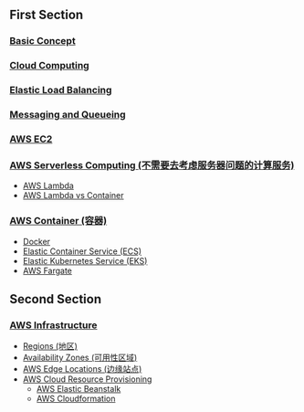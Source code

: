 ## First Section

### [Basic Concept](https://github.com/yangshiteng/StatQuest-Study-Notes/blob/main/AWS/AWS%20basics.md)

### [Cloud Computing](https://github.com/yangshiteng/StatQuest-Study-Notes/blob/main/AWS/aws%20cloud.md)

### [Elastic Load Balancing](https://github.com/yangshiteng/StatQuest-Study-Notes/blob/main/AWS/ELB.md)

### [Messaging and Queueing](https://github.com/yangshiteng/StatQuest-Study-Notes/blob/main/AWS/Messaging%20and%20Queueing.md)

### [AWS EC2](https://github.com/yangshiteng/StatQuest-Study-Notes/blob/main/AWS/EC2%20and%20Serverless.md)

### [AWS Serverless Computing (不需要去考虑服务器问题的计算服务)](https://github.com/yangshiteng/StatQuest-Study-Notes/blob/main/AWS/serverless.md)
   * [AWS Lambda](https://github.com/yangshiteng/StatQuest-Study-Notes/blob/main/AWS/AWS%20lambda.md)
   * [AWS Lambda vs Container](https://github.com/yangshiteng/StatQuest-Study-Notes/blob/main/AWS/AWS%20fargate%20vs%20container.md)

### [AWS Container (容器)](https://github.com/yangshiteng/StatQuest-Study-Notes/blob/main/AWS/AWS%20container.md)
   * [Docker](https://github.com/yangshiteng/StatQuest-Study-Notes/blob/main/AWS/Docker.md)
   * [Elastic Container Service (ECS)](https://github.com/yangshiteng/StatQuest-Study-Notes/blob/main/AWS/ECS.md)
   * [Elastic Kubernetes Service (EKS)](https://github.com/yangshiteng/StatQuest-Study-Notes/blob/main/AWS/EKS.md)
   * [AWS Fargate](https://github.com/yangshiteng/StatQuest-Study-Notes/blob/main/AWS/AWS%20Fargate.md)

## Second Section

### [AWS Infrastructure](https://github.com/yangshiteng/StatQuest-Study-Notes/blob/main/AWS/AWS%20infrastructure.md)
   * [Regions (地区)](https://github.com/yangshiteng/StatQuest-Study-Notes/blob/main/AWS/Regions.md)
   * [Availability Zones (可用性区域)](https://github.com/yangshiteng/StatQuest-Study-Notes/blob/main/AWS/Availability%20Zones.md)
   * [AWS Edge Locations (边缘站点)](https://github.com/yangshiteng/StatQuest-Study-Notes/blob/main/AWS/Edge%20locations.md)
   * [AWS Cloud Resource Provisioning](https://github.com/yangshiteng/StatQuest-Study-Notes/blob/main/AWS/AWS%20Provision.md)
      * [AWS Elastic Beanstalk]()
      * [AWS Cloudformation]()


